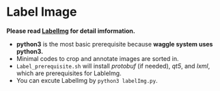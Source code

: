 <!--
waggle_topic=IGNORE
-->

# Label Image
**Please read [LabelImg](https://github.com/tzutalin/labelImg/blob/master/README.rst) for detail imformation.**

* **python3** is the most basic prerequisite because **waggle system uses python3.**
* Minimal codes to crop and annotate images are sorted in.
* ```Label_prerequisite.sh``` will install *protobuf* (if needed), *qt5*, and *lxml*, which are prerequisites for LableImg.
* You can excute LabelImg by ```python3 labelImg.py```.
